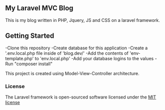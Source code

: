 ## My Laravel MVC Blog
This is my blog written in PHP, Jquery, JS and CSS on a laravel framework.

## Getting Started

-Clone this repository
-Create database for this application
-Create a '.env.local.php file inside of 'blog.dev/'
-Add the contents of 'env-template.php' to 'env.local.php'
-Add your database logins to the values
-Run "composer install"


This project is created using Model-View-Controller architecture.

### License

The Laravel framework is open-sourced software licensed under the [MIT license](http://opensource.org/licenses/MIT)
